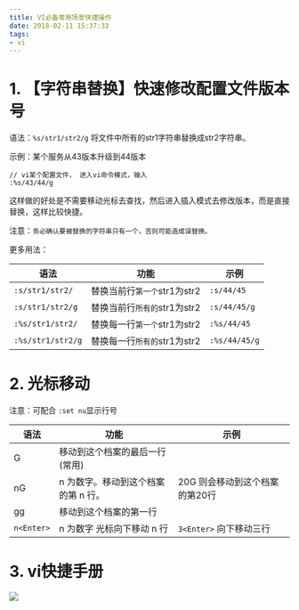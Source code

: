 ```yaml
---
title: VI必备常用场景快捷操作
date: 2018-02-11 15:37:33
tags:
- vi
---
```


# 1. 【字符串替换】快速修改配置文件版本号

语法：`%s/str1/str2/g` 将文件中所有的str1字符串替换成str2字符串。

示例：某个服务从43版本升级到44版本

```
// vi某个配置文件， 进入vi命令模式，输入
:%s/43/44/g
```

这样做的好处是不需要移动光标去查找，然后进入插入模式去修改版本，而是直接替换，这样比较快捷。

注意：`务必确认要被替换的字符串只有一个，否则可能造成误替换。`

更多用法：

语法 | 功能 | 示例
--- | --- | ---
`:s/str1/str2/` | 替换当前行`第一个`str1为str2 | `:s/44/45`
`:s/str1/str2/g` | 替换当前行`所有的`str1为str2 | `:s/44/45/g`
`:%s/str1/str2/` | 替换每一行`第一个`str1为str2 | `:%s/44/45`
`:%s/str1/str2/g` | 替换每一行`所有的`str1为str2 | `:%s/44/45/g`

# 2. 光标移动

注意：可配合 `:set nu`显示行号

语法 | 功能 | 示例
--- | --- | ---
G	| 移动到这个档案的最后一行(常用) |
nG | n 为数字。移动到这个档案的第 n 行。| 20G 则会移动到这个档案的第20行
gg | 移动到这个档案的第一行 | 
`n<Enter>` |	n 为数字 光标向下移动 n 行 | `3<Enter>` 向下移动三行


# 3. vi快捷手册
![](https://wdd-images.oss-cn-shanghai.aliyuncs.com/20180211161542_xzqVSU_vi-vim-cheat-sheet.gif)
